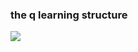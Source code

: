 ### the q learning structure
![](https://github.com/MorvanZhou/Reinforcement-learning-with-tensorflow/q_learning.jpeg)

